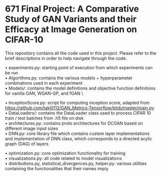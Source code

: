 # 671 Final Project: A Comparative Study of GAN Variants and their Efficacy at Image Generation on CIFAR-10
This repository contains all the code used in this project. Please refer to the brief descriptions in order to help navigate through the code.

• experiments.py: starting point of execution from which experiments can be run \
• Algorithms.py: contains the various models + hyperparameter combinations used in each experiment \
• Models/: contains the model definitions and objective function definitions for vanilla GAN, WGAN-GP, and fGAN \

• InceptionScore.py: script for computing inception score, adapted from https://github.com/taki0112/GAN_Metrics-Tensorflow/blob/master/main.py \
• DataLoaders/: contains the DataLoader class used to process CIFAR 10 train / test batches from .h5 file on disk \
• architectures.py: contains proto architectures for DCGAN based on different image input sizes \
• DNN.py: core library file which contains custom layer implementations and implementation of DNN class, which corresponds to a directed acylic graph (DAG) of layers

• optimization.py: core optimization functionality for training \
• visualizations.py: all code related to model visualizations \
• distributions.py, statistical_divergences.py, helper.py: various utilities containing the functionalities that their names imply
